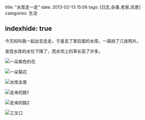 title:  "水库走一走"
date:  2013-02-13 15:06
tags: [日志,杂事,老家,风景]
categories: 生活

indexhide: true
---
今天妈叫我一起出去走走，于是去了家后面的水库，一路拍了几张照片。

发现水库的水位下降了，而水坝上的草长高了许多。

![一朵紫色的花](http://githubimg.cnhalo.com/20130213_shuiku/zisehua_1.jpg "一朵紫色的花")

![一朵菊花](http://githubimg.cnhalo.com/20130213_shuiku/juhua_1.jpg "一朵菊花")

<!-- more -->

![水库全景](http://githubimg.cnhalo.com/20130213_shuiku/quanjing_1.jpg "水库全景")

![走来的路1](http://githubimg.cnhalo.com/20130213_shuiku/zailushang_1.jpg "走来的路1")

![走来的路2](http://githubimg.cnhalo.com/20130213_shuiku/zailushang_2.jpg "走来的路2")

![三叉口](http://githubimg.cnhalo.com/20130213_shuiku/sanchakou_1.jpg "三叉口")
